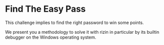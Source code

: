 # Find The Easy Pass

This challenge implies to find the right password to win some points.

We present you a methodology to solve it with rizin in particular by
its builtin debugger on the Windows operating system.
